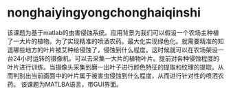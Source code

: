 # nonghaiyingyongchonghaiqinshi
 该课题为基于matlab的虫害侵蚀系统。应用背景为我们可以假设一个农场主种植了一大片的植物。为了实现精准的喷洒农药。最大化实现绿色化。就需要精准的知道哪些地方的叶片被艾种给侵蚀了，侵蚀到什么程度。这时候就可以在农场架设一台24小时运转的摄像机。可以去采集一大片的植物叶片。提前对各种侵蚀程度的叶片进行训练。当摄像头采集到磨一出叶子进行颜色特征的提取和纹理的提取。从而判别出当前画面中的叶片属于被害虫侵蚀到什么程度，从而进行针对性的喷洒农药。 该课题为MATLBA语言，带GUI界面。
